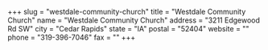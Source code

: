 +++
slug = "westdale-community-church"
title = "Westdale Community Church"
name = "Westdale Community Church"
address = "3211 Edgewood Rd SW"
city = "Cedar Rapids"
state = "IA"
postal = "52404"
website = ""
phone = "319-396-7046"
fax = ""
+++
